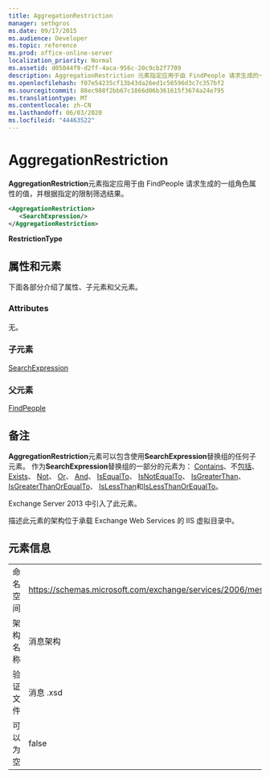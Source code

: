 ```yaml
---
title: AggregationRestriction
manager: sethgros
ms.date: 09/17/2015
ms.audience: Developer
ms.topic: reference
ms.prod: office-online-server
localization_priority: Normal
ms.assetid: d05044f9-d2ff-4aca-956c-20c9cb2f7709
description: AggregationRestriction 元素指定应用于由 FindPeople 请求生成的一组角色属性的值，并根据指定的限制筛选结果。
ms.openlocfilehash: f07e54235cf13b43da26ed1c56596d3c7c357bf2
ms.sourcegitcommit: 88ec988f2bb67c1866d06b361615f3674a24e795
ms.translationtype: MT
ms.contentlocale: zh-CN
ms.lasthandoff: 06/03/2020
ms.locfileid: "44463522"
---
```

# <a name="aggregationrestriction"></a>AggregationRestriction

**AggregationRestriction**元素指定应用于由 FindPeople 请求生成的一组角色属性的值，并根据指定的限制筛选结果。 
  
```XML
<AggregationRestriction>
   <SearchExpression/>
</AggregationRestriction>
```

 **RestrictionType**
## <a name="attributes-and-elements"></a>属性和元素

下面各部分介绍了属性、子元素和父元素。
  
### <a name="attributes"></a>Attributes

无。
  
### <a name="child-elements"></a>子元素

[SearchExpression](searchexpression.md)
  
### <a name="parent-elements"></a>父元素

[FindPeople](findpeople.md)
  
## <a name="remarks"></a>备注

**AggregationRestriction**元素可以包含使用**SearchExpression**替换组的任何子元素。 作为**SearchExpression**替换组的一部分的元素为： [Contains](contains.md)、不[包括](excludes.md)、 [Exists](exists.md)、 [Not](not.md)、 [Or](or.md)、 [And](and.md)、 [IsEqualTo](isequalto.md)、 [IsNotEqualTo](isnotequalto.md)、 [IsGreaterThan](isgreaterthan.md)、 [IsGreaterThanOrEqualTo](isgreaterthanorequalto.md)、 [IsLessThan](islessthan.md)和[IsLessThanOrEqualTo](islessthanorequalto.md)。
  
Exchange Server 2013 中引入了此元素。
  
描述此元素的架构位于承载 Exchange Web Services 的 IIS 虚拟目录中。
  
## <a name="element-information"></a>元素信息

|||
|:-----|:-----|
|命名空间  <br/> |https://schemas.microsoft.com/exchange/services/2006/messages  <br/> |
|架构名称  <br/> |消息架构  <br/> |
|验证文件  <br/> |消息 .xsd  <br/> |
|可以为空  <br/> |false  <br/> |
   

